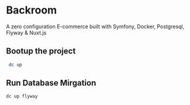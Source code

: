 # Backroom
A zero configuration E-commerce built with Symfony, Docker, Postgresql, Flyway & Nuxt.js

## Bootup the project
```bash
 dc up
```

## Run Database Mirgation
```bash
dc up flyway
```
